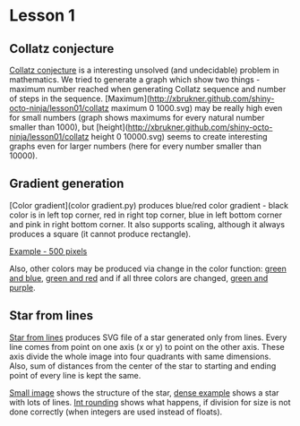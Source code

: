 # Lesson 1

## Collatz conjecture

[Collatz conjecture](collatz.py) is a interesting unsolved (and undecidable) problem in mathematics. We tried to generate a graph which show two things - maximum number reached when generating Collatz sequence and number of steps in the sequence. [Maximum](http://xbrukner.github.com/shiny-octo-ninja/lesson01/collatz maximum 0 1000.svg) may be really high even for small numbers (graph shows maximums for every natural number smaller than 1000), but [height](http://xbrukner.github.com/shiny-octo-ninja/lesson01/collatz height 0 10000.svg) seems to create interesting graphs even for larger numbers (here for every number smaller than 10000).

## Gradient generation

[Color gradient](color gradient.py) produces blue/red color gradient - black color is in left top corner, red in right top corner, blue in left bottom corner and pink in right bottom corner. It also supports scaling, although it always produces a square (it cannot produce rectangle).

[Example - 500 pixels](gradient.png)

Also, other colors may be produced via change in the color function: [green and blue](green-blue.png), [green and red](green-red.png) and if all three colors are changed, [green and purple](green-purple.png).

## Star from lines

[Star from lines](lines.py) produces SVG file of a star generated only from lines. Every line comes from point on one axis (x or y) to point on the other axis. These axis divide the whole image into four quadrants with same dimensions. Also, sum of distances from the center of the star to starting and ending point of every line is kept the same.

[Small image](http://xbrukner.github.com/shiny-octo-ninja/lesson01/lines-normal.svg) shows the structure of the star, [dense example](http://xbrukner.github.com/shiny-octo-ninja/lesson01/lines-dense.svg) shows a star with lots of lines. [Int rounding](http://xbrukner.github.com/shiny-octo-ninja/lekce01/lines-dense-int.svg) shows what happens, if division for size is not done correctly (when integers are used instead of floats).


